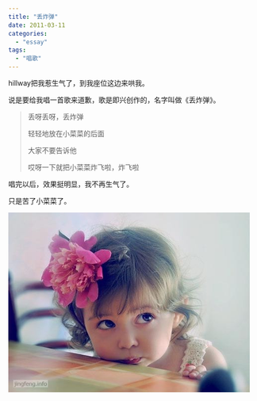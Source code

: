 ```yaml
---
title: "丢炸弹"
date: 2011-03-11
categories: 
  - "essay"
tags: 
  - "唱歌"
---
```


hillway把我惹生气了，到我座位这边来哄我。

说是要给我唱一首歌来道歉，歌是即兴创作的，名字叫做《丢炸弹》。

> 丢呀丢呀，丢炸弹
> 
> 轻轻地放在小菜菜的后面
> 
> 大家不要告诉他
> 
> 哎呀一下就把小菜菜炸飞啦，炸飞啦

唱完以后，效果挺明显，我不再生气了。

只是苦了小菜菜了。

![文章配图](images/5653326704_80a3f523f5_z.jpg)
